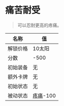 # 痛苦耐受  
> 可以忍耐更高的疼痛。  
  
名称  |  值  
----  |  ----  
解锁价格  |  10太阳  
分数  |  -500  
初始装备  |  无  
额外卡牌  |  无  
初始状态  |  无  
被动状态  |  [疼痛](Pain.md)-100  
